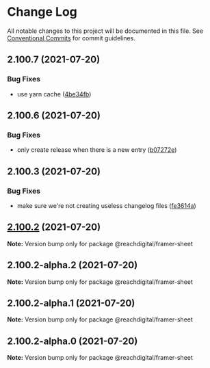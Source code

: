 # Change Log

All notable changes to this project will be documented in this file.
See [Conventional Commits](https://conventionalcommits.org) for commit guidelines.

## 2.100.7 (2021-07-20)


### Bug Fixes

* use yarn cache ([4be34fb](https://github.com/ho-nl/m2-pwa/commit/4be34fbb56cf528ba346de0cbe2c32d102b9960b))





## 2.100.6 (2021-07-20)


### Bug Fixes

* only create release when there is a new entry ([b07272e](https://github.com/ho-nl/m2-pwa/commit/b07272e4e74ee0bec3677e35ce3ee7e02231971a))





## 2.100.3 (2021-07-20)


### Bug Fixes

* make sure we're not creating useless changelog files ([fe3614a](https://github.com/ho-nl/m2-pwa/commit/fe3614a8480c7f1c68d673da2bb84805112a6643))





## [2.100.2](https://github.com/ho-nl/m2-pwa/compare/@reachdigital/framer-sheet@2.100.2-alpha.2...@reachdigital/framer-sheet@2.100.2) (2021-07-20)

**Note:** Version bump only for package @reachdigital/framer-sheet





## 2.100.2-alpha.2 (2021-07-20)

**Note:** Version bump only for package @reachdigital/framer-sheet





## 2.100.2-alpha.1 (2021-07-20)

**Note:** Version bump only for package @reachdigital/framer-sheet





## 2.100.2-alpha.0 (2021-07-20)

**Note:** Version bump only for package @reachdigital/framer-sheet
